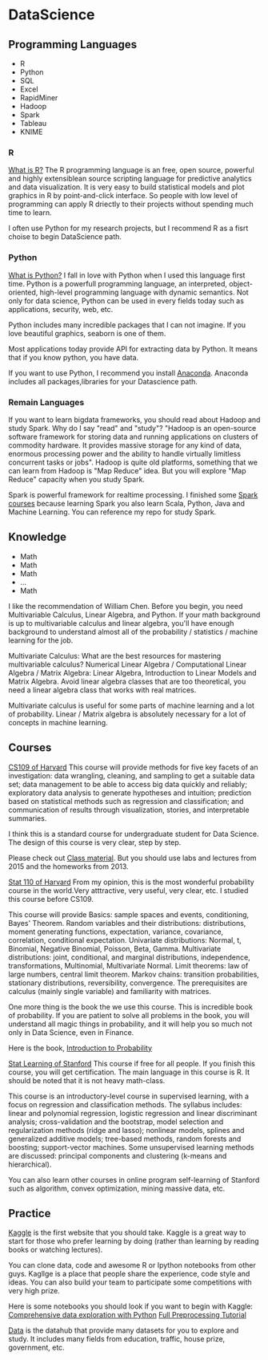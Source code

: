 # DataScience
## Programming Languages
- R
- Python
- SQL
- Excel
- RapidMiner
- Hadoop
- Spark
- Tableau
- KNIME

### R
[What is R?](https://www.r-project.org/about.html)
The R programming language is an free, open source, powerful and highly extensiblean source scripting language for predictive analytics and data visualization. It is very easy to build statistical models and plot graphics in R by point-and-click interface. So people with low level of programming can apply R driectly to their projects without spending much time to learn.

I often use Python for my research projects, but I recommend R as a fisrt choise to begin DataScience path. 

### Python
[What is Python?](https://www.python.org/)
I fall in love with Python when I used this language first time. Python is a powerfull programming language, an interpreted, object-oriented, high-level programming language with dynamic semantics. Not only for data science, Python can be used in every fields today such as applications, security, web, etc. 

Python includes many incredible packages that I can not imagine. If you love beautiful graphics, seaborn is one of them.

Most applications today provide API for extracting data by Python. It means that if you know python, you have data.

If you want to use Python, I recommend you install [Anaconda](https://anaconda.org/anaconda/python). Anaconda includes all packages,libraries for your Datascience path. 

### Remain Languages
If you want to learn bigdata frameworks, you should read about Hadoop and study Spark. Why do I say "read" and "study"?
"Hadoop is an open-source software framework for storing data and running applications on clusters of commodity hardware. It provides massive storage for any kind of data, enormous processing power and the ability to handle virtually limitless concurrent tasks or jobs". Hadoop is quite old platforms, something that we can learn from Hadoop is "Map Reduce" idea. But you will explore "Map Reduce" capacity when you study Spark. 

Spark is powerful framework for realtime processing. I finished some [Spark courses](https://www.edx.org/course/big-data-analysis-apache-spark-uc-berkeleyx-cs110x) because learning Spark you also learn Scala, Python, Java and Machine Learning. You can reference my repo for study Spark.
 
## Knowledge
- Math
- Math
- Math
- ...
- Math

I like the recommendation of William Chen.
Before you begin, you need Multivariable Calculus, Linear Algebra, and Python. If your math background is up to multivariable calculus and linear algebra, you'll have enough background to understand almost all of the probability / statistics / machine learning for the job.

Multivariate Calculus: What are the best resources for mastering multivariable calculus?
Numerical Linear Algebra / Computational Linear Algebra / Matrix Algebra: Linear Algebra, Introduction to Linear Models and Matrix Algebra. Avoid linear algebra classes that are too theoretical, you need a linear algebra class that works with real matrices.

Multivariate calculus is useful for some parts of machine learning and a lot of probability. Linear / Matrix algebra is absolutely necessary for a lot of concepts in machine learning.
## Courses
[CS109 of Harvard](http://cs109.github.io/2015/)
This course will provide methods for five key facets of an investigation: data wrangling, cleaning, and sampling to get a suitable data set; data management to be able to access big data quickly and reliably; exploratory data analysis to generate hypotheses and intuition; prediction based on statistical methods such as regression and classification; and communication of results through visualization, stories, and interpretable summaries.

I think this is a standard course for undergraduate student for Data Science. The design of this course is very clear, step by step. 

Please check out [Class material](http://cs109.github.io/2015/pages/videos.html). But you should use labs and lectures from 2015 and the homeworks from 2013.

[Stat 110 of Harvard](https://projects.iq.harvard.edu/stat110/home)
From my opinion, this is the most wonderful probability course in the world.Very atttractive, very useful, very clear, etc. I studied this course before CS109.

This course will provide Basics: sample spaces and events, conditioning, Bayes' Theorem. Random variables and their distributions: distributions, moment generating functions, expectation, variance, covariance, correlation, conditional expectation. Univariate distributions: Normal, t, Binomial, Negative Binomial, Poisson, Beta, Gamma. Multivariate distributions: joint, conditional, and marginal distributions, independence, transformations, Multinomial, Multivariate Normal. Limit theorems: law of large numbers, central limit theorem. Markov chains: transition probabilities, stationary distributions, reversibility, convergence. The prerequisites are calculus (mainly single variable) and familiarity with matrices.

One more thing is the book the we use this course. This is incredible book of probability. If you are patient to solve all problems in the book, you will understand all magic things in probability, and it will help you so much not only in Data Science, even in Finance. 

Here is the book, [Introduction to Probability](https://www.amazon.com/gp/product/1466575573/ref=as_li_tl?ie=UTF8&camp=1789&creative=390957&creativeASIN=1466575573&linkCode=as2)

[Stat Learning of Stanford](https://lagunita.stanford.edu/courses/HumanitiesSciences/StatLearning/Winter2016/about)
This course if free for all people. If you finish this course, you will get certification. The main language in this course is R. It should be noted that it is not heavy math-class. 

This course is an introductory-level course in supervised learning, with a focus on regression and classification methods. The syllabus includes: linear and polynomial regression, logistic regression and linear discriminant analysis; cross-validation and the bootstrap, model selection and regularization methods (ridge and lasso); nonlinear models, splines and generalized additive models; tree-based methods, random forests and boosting; support-vector machines. Some unsupervised learning methods are discussed: principal components and clustering (k-means and hierarchical).

You can also learn other courses in online program self-learning of Stanford such as algorithm, convex optimization, mining massive data, etc.


## Practice
[Kaggle](https://www.kaggle.com/) is the first website that you should take. Kaggle is a great way to start for those who prefer learning by doing (rather than learning by reading books or watching lectures).

You can clone data, code and awesome R or Ipython notebooks from other guys. Kagllge is a place that people share the experience, code style and ideas. You can also build your team to participate some competitions with very high prize.

Here is some notebooks you should look if you want to begin with Kaggle:
[Comprehensive data exploration with Python](https://www.kaggle.com/pmarcelino/comprehensive-data-exploration-with-python)
[Full Preprocessing Tutorial](https://www.kaggle.com/gzuidhof/full-preprocessing-tutorial)

[Data](https://datahub.io/search) is the datahub that provide many datasets for you to explore and study. It includes many fields from education, traffic, house prize, government, etc.

